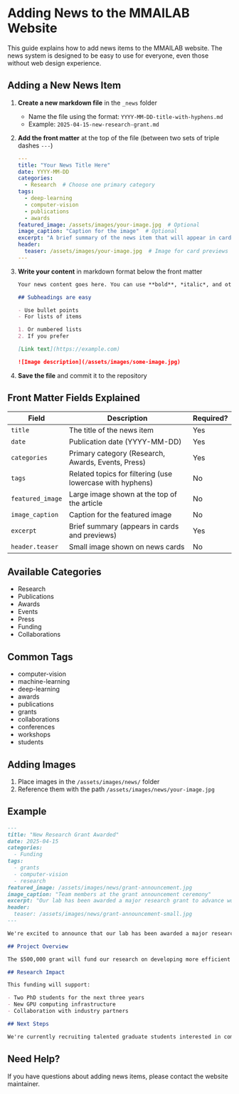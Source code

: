 # Adding News to the MMAILAB Website

This guide explains how to add news items to the MMAILAB website. The news system is designed to be easy to use for everyone, even those without web design experience.

## Adding a New News Item

1. **Create a new markdown file** in the `_news` folder
   - Name the file using the format: `YYYY-MM-DD-title-with-hyphens.md`
   - Example: `2025-04-15-new-research-grant.md`

2. **Add the front matter** at the top of the file (between two sets of triple dashes `---`)
   ```yaml
   ---
   title: "Your News Title Here"
   date: YYYY-MM-DD
   categories:
     - Research  # Choose one primary category
   tags:
     - deep-learning
     - computer-vision
     - publications
     - awards
   featured_image: /assets/images/your-image.jpg  # Optional
   image_caption: "Caption for the image"  # Optional
   excerpt: "A brief summary of the news item that will appear in cards and previews"
   header:
     teaser: /assets/images/your-image.jpg  # Image for card previews
   ---
   ```

3. **Write your content** in markdown format below the front matter
   ```markdown
   Your news content goes here. You can use **bold**, *italic*, and other markdown formatting.

   ## Subheadings are easy

   - Use bullet points
   - For lists of items

   1. Or numbered lists
   2. If you prefer

   [Link text](https://example.com)

   ![Image description](/assets/images/some-image.jpg)
   ```

4. **Save the file** and commit it to the repository

## Front Matter Fields Explained

| Field | Description | Required? |
|-------|-------------|-----------|
| `title` | The title of the news item | Yes |
| `date` | Publication date (YYYY-MM-DD) | Yes |
| `categories` | Primary category (Research, Awards, Events, Press) | Yes |
| `tags` | Related topics for filtering (use lowercase with hyphens) | No |
| `featured_image` | Large image shown at the top of the article | No |
| `image_caption` | Caption for the featured image | No |
| `excerpt` | Brief summary (appears in cards and previews) | Yes |
| `header.teaser` | Small image shown on news cards | No |

## Available Categories

- Research
- Publications
- Awards
- Events
- Press
- Funding
- Collaborations

## Common Tags

- computer-vision
- machine-learning
- deep-learning
- awards
- publications
- grants
- collaborations
- conferences
- workshops
- students

## Adding Images

1. Place images in the `/assets/images/news/` folder
2. Reference them with the path `/assets/images/news/your-image.jpg`

## Example

```markdown
---
title: "New Research Grant Awarded"
date: 2025-04-15
categories:
  - Funding
tags:
  - grants
  - computer-vision
  - research
featured_image: /assets/images/news/grant-announcement.jpg
image_caption: "Team members at the grant announcement ceremony"
excerpt: "Our lab has been awarded a major research grant to advance work on computer vision algorithms for autonomous systems."
header:
  teaser: /assets/images/news/grant-announcement-small.jpg
---

We're excited to announce that our lab has been awarded a major research grant from the National Science Foundation to support our work on computer vision algorithms for autonomous systems.

## Project Overview

The $500,000 grant will fund our research on developing more efficient and accurate computer vision algorithms for real-time object detection and tracking in autonomous vehicles.

## Research Impact

This funding will support:

- Two PhD students for the next three years
- New GPU computing infrastructure
- Collaboration with industry partners

## Next Steps

We're currently recruiting talented graduate students interested in computer vision and deep learning to join this project. [Learn more about opportunities here](/join/).
```

## Need Help?

If you have questions about adding news items, please contact the website maintainer.